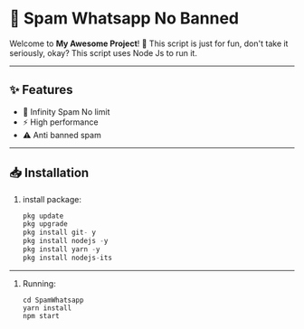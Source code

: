 # 📱 Spam Whatsapp No Banned

Welcome to **My Awesome Project**! 🚀 This script is just for fun, don't take it seriously, okay? This script uses Node Js to run it.

---

## ✨ Features
- 🌟 Infinity Spam No limit
- ⚡ High performance
- ⚠️ Anti banned spam

---

## 📥 Installation

1. install package:
   ```python
   pkg update
   pkg upgrade
   pkg install git- y
   pkg install nodejs -y
   pkg install yarn -y
   pkg install nodejs-its


---  



1. Running:
   ```git clone https://github.com/REYHAN6610/SpamWhatsapp
   cd SpamWhatsapp
   yarn install
   npm start

